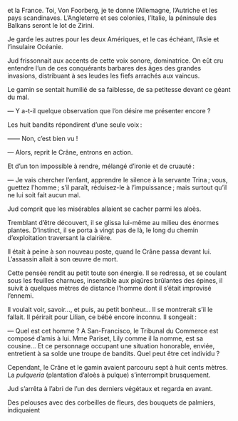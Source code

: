 et la France. Toi, Von Foorberg, je te donne l’Allemagne, l’Autriche et les pays scandinaves. L’Angleterre et ses colonies, l’Italie, la péninsule
des Balkans seront le lot de Zirini.

Je garde les autres pour les deux Amériques, et le cas échéant, l’Asie et
l’insulaire Océanie.

Jud frissonnait aux accents de cette voix sonore, dominatrice. On eût cru
entendre l’un de ces conquérants barbares des âges des grandes invasions,
distribuant à ses leudes les fiefs arrachés aux vaincus.

Le gamin se sentait humilié de sa faiblesse, de sa petitesse devant ce géant du mal.

— Y a-t-il quelque observation que l’on désire me présenter encore ?

Les huit bandits répondirent d’une seule voix :

—— Non, c’est bien vu !

— Alors, reprit le Crâne, entrons en action.

Et d’un ton impossible à rendre, mélangé d’ironie et de cruauté :

— Je vais chercher l’enfant, apprendre le silence à la servante Trina ; vous, guettez l’homme ; s’il paraît, réduisez-le à l’impuissance ; mais surtout qu’il ne lui soit fait aucun mal.

Jud comprit que les misérables allaient se cacher parmi les aloès.

Tremblant d’être découvert, il se glissa lui-même au milieu des énormes plantes. D’instinct, il se porta à vingt pas de là, le long du chemin d’exploitation traversant la clairière.

Il était à peine à son nouveau poste, quand le Crâne passa devant lui. L’assassin allait à son œuvre de mort.

Cette pensée rendit au petit toute son énergie. Il se redressa, et se coulant
sous les feuilles charnues, insensible aux piqûres brûlantes des épines, il
suivit à quelques mètres de distance l’homme dont il s’était improvisé l’ennemi.

Il voulait voir, savoir..., et puis, au petit bonheur... Il se montrerait s’il le fallait. Il périrait pour Lilian, ce bébé encore inconnu. Il songeait :

— Quel est cet homme ? A San-Francisco, le Tribunal du Commerce est
composé d’amis à lui. Mme Pariset, Lily comme il la nomme, est sa cousine...
Et ce personnage occupant une situation honorable, enviée, entretient à sa
solde une troupe de bandits. Quel peut être cet individu ?

Cependant, le Crâne et le gamin avaient parcouru sept à huit cents mètres. La _pulqueria_ (plantation d’aloès à pulque) s’interrompit brusquement.

Jud s’arrêta à l’abri de l’un des derniers végétaux et regarda en avant.

Des pelouses avec des corbeilles de fleurs, des bouquets de palmiers, indiquaient


